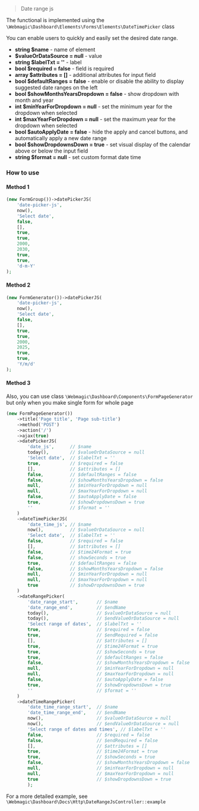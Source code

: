 > Date range js

The functional is implemented using the `\Webmagic\Dashboard\Elements\Forms\Elements\DateTimePicker` class

You can enable users to quickly and easily set the desired date range.

- **string $name** - name of element
- **$valueOrDataSource = null** - value
- **string $labelTxt = ''** - label
- **bool $required = false** - field is required
- **array $attributes = []** - additional attributes for input field
- **bool $defaultRanges = false** - enable or disable the ability to display suggested date ranges on the left
- **bool $showMonthsYearsDropdown = false** - show dropdown with month and year
- **int $minYearForDropdown = null** - set the minimum year for the dropdown when selected
- **int $maxYearForDropdown = null** - set the maximum year for the dropdown when selected
- **bool $autoApplyDate = false** - hide the apply and cancel buttons, and automatically apply a new date range
- **bool $showDropdownsDown = true** - set visual display of the calendar above or below the input field
- **string $format = null** - set custom format date time

### How to use

#### Method 1

```php
(new FormGroup())->datePickerJS(
    'date-picker-js',
    now(),
    'Select date',
    false,
    [],
    true,
    true,
    2000,
    2030,
    true,
    true,
    'd-m-Y'
);
```

#### Method 2

```php
(new FormGenerator())->datePickerJS(
    'date-picker-js',
    now(),
    'Select date',
    false,
    [],
    true,
    true,
    2000,
    2025,
    true,
    true,
    'Y/m/d'
);
```

#### Method 3

Also, you can use class ``\Webmagic\Dashboard\Components\FormPageGenerator`` but only when you make single form for
whole page

```php
(new FormPageGenerator())
    ->title('Page title', 'Page sub-title')
    ->method('POST')
    ->action('/')
    ->ajax(true)
    ->datePickerJS(
        'date_js',      // $name
        today(),        // $valueOrDataSource = null
        'Select date',  // $labelTxt = ''
        true,           // $required = false
        [],             // $attributes = []
        false,          // $defaultRanges = false
        false,          // $showMonthsYearsDropdown = false
        null,           // $minYearForDropdown = null
        null,           // $maxYearForDropdown = null
        false,          // $autoApplyDate = false
        true,           // $showDropdownsDown = true 
        ''              // $format = ''
    )
    ->dateTimePickerJS(
        'date_time_js', // $name
        now(),          // $valueOrDataSource = null
        'Select date',  // $labelTxt = ''
        false,          // $required = false
        [],             // $attributes = []
        false,          // $time24Format = true
        false,          // showSeconds = true
        true,           // $defaultRanges = false
        false,          // $showMonthsYearsDropdown = false
        null,           // $minYearForDropdown = null
        null,           // $maxYearForDropdown = null
        true            // $showDropdownsDown = true
    )
    ->dateRangePicker(
        'date_range_start',       // $name
        'date_range_end',         // $endName
        today(),                  // $valueOrDataSource = null
        today(),                  // $endValueOrDataSource = null
        'Select range of dates',  // $labelTxt = ''
        true,                     // $required = false
        true,                     // $endRequired = false
        [],                       // $attributes = []
        true,                     // $time24Format = true
        true,                     // $showSeconds = true
        true,                     // $defaultRanges = false
        false,                    // $showMonthsYearsDropdown = false
        null,                     // $minYearForDropdown = null
        null,                     // $maxYearForDropdown = null
        false,                    // $autoApplyDate = false 
        true,                     // $showDropdownsDown = true
        ''                        // $format = ''
    )
    ->dateTimeRangePicker(
        'date_time_range_start',  // $name
        'date_time_range_end',    // $endName
        now(),                    // $valueOrDataSource = null
        now(),                    // $endValueOrDataSource = null
        'Select range of dates and times', // $labelTxt = ''
        false,                    // $required = false
        false,                    // $endRequired = false
        [],                       // $attributes = []
        true,                     // $time24Format = true
        true,                     // $showSeconds = true
        false,                    // $showMonthsYearsDropdown = false
        null,                     // $minYearForDropdown = null
        null,                     // $maxYearForDropdown = null
        true                      // $showDropdownsDown = true
        );
```

For a more detailed example, see `\Webmagic\Dashboard\Docs\Http\DateRangeJsController::example`